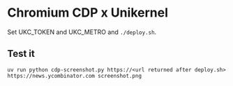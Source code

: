 # Chromium CDP x Unikernel

Set UKC_TOKEN and UKC_METRO and `./deploy.sh`.

## Test it

```
uv run python cdp-screenshot.py https://<url returned after deploy.sh> https://news.ycombinator.com screenshot.png
```
